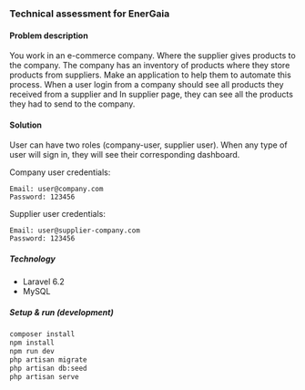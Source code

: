 ### Technical assessment for EnerGaia

#### Problem description
You work in an e-commerce company. Where the supplier gives products to the company.
The company has an inventory of products where they store products from suppliers.
Make an application to help them to automate this process.
When a user login from a company should see all products they received 
from a supplier and In supplier page, they can see all the products they had to send to the company.


#### Solution
User can have two roles (company-user, supplier user). When any type of user will sign in, they will see their corresponding
dashboard.

Company user credentials:
```
Email: user@company.com
Password: 123456
```
Supplier user credentials:
 ```
 Email: user@supplier-company.com
 Password: 123456
 ```

##### Technology
* Laravel 6.2
* MySQL

##### Setup & run (development)
```bash
composer install
npm install
npm run dev
php artisan migrate
php artisan db:seed
php artisan serve
```

